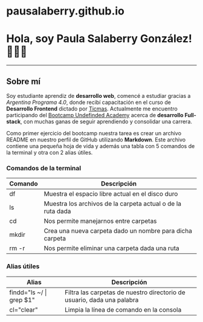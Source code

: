 # pausalaberry.github.io

# Hola, soy Paula Salaberry González! 🙋🏽‍♀️
---
## Sobre mí
Soy estudiante aprendiz de **desarrollo web**, comencé a estudiar gracias a *Argentina Programa 4.0*, donde recibí capacitación en el curso de **Desarrollo Frontend** dictado por [Ticmas](https://www.ticmas.com/). Actualmente me encuentro participando del [Bootcamp Undefinded Academy](https://undefined.academy/) acerca de **desarrollo Full-stack**, con muchas ganas de seguir aprendiendo y consolidar una carrera. 

Como primer ejercicio del bootcamp nuestra tarea es crear un archivo README en nuestro perfil de GitHub utilizando **Markdown**.  Este archivo contiene una pequeña hoja de vida y además una tabla con 5 comandos de la terminal y otra con 2 alias útiles.

### Comandos de la terminal

| Comando | Descripción |
|---------|-------------|
|  df     | Muestra el espacio libre actual en el disco duro |
|  ls     | Muestra los archivos de la carpeta actual o de la ruta dada |
|  cd     | Nos permite manejarnos entre carpetas |
|  mkdir  | Crea una nueva carpeta dado un nombre para dicha carpeta |
|  rm -r  | Nos permite eliminar una carpeta dada una ruta |

### Alias útiles

| Alias                    | Descripción           |
|--------------------------|-----------------------|
| findd="ls ~/ \| grep $1" | Filtra las carpetas de nuestro directorio de usuario, dada una palabra |
| cl="clear"               | Limpia la línea de comando en la consola |
